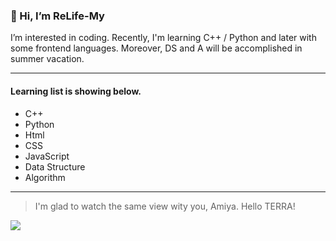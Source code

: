 ### 👋 Hi, I’m ReLife-My
I’m interested in coding.
Recently, I'm learning C++ / Python and later with some frontend languages.
Moreover, DS and A will be accomplished in summer vacation.

---

#### Learning list is showing below.
- C++ 
- Python
- Html
- CSS
- JavaScript
- Data Structure
- Algorithm

---


> I'm glad to watch the same view wity you, Amiya.
> Hello TERRA!


![](https://upload.cc/i1/2021/04/24/KrQWw6.png)
